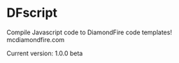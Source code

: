 # DFscript
Compile Javascript code to DiamondFire code templates! mcdiamondfire.com  
  
Current version: 1.0.0 beta
